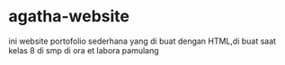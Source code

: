 # agatha-website
ini website portofolio sederhana yang di buat dengan HTML,di buat saat kelas 8 di smp di ora et labora pamulang
